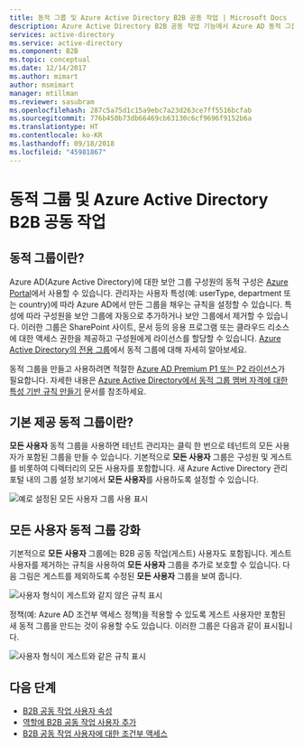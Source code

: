 ```yaml
---
title: 동적 그룹 및 Azure Active Directory B2B 공동 작업 | Microsoft Docs
description: Azure Active Directory B2B 공동 작업 기능에서 Azure AD 동적 그룹을 사용하는 방법을 보여줍니다.
services: active-directory
ms.service: active-directory
ms.component: B2B
ms.topic: conceptual
ms.date: 12/14/2017
ms.author: mimart
author: msmimart
manager: mtillman
ms.reviewer: sasubram
ms.openlocfilehash: 287c5a75d1c15a9ebc7a23d263ce7ff5516bcfab
ms.sourcegitcommit: 776b450b73db66469cb63130c6cf9696f9152b6a
ms.translationtype: HT
ms.contentlocale: ko-KR
ms.lasthandoff: 09/18/2018
ms.locfileid: "45981867"
---
```

# <a name="dynamic-groups-and-azure-active-directory-b2b-collaboration"></a>동적 그룹 및 Azure Active Directory B2B 공동 작업

## <a name="what-are-dynamic-groups"></a>동적 그룹이란?
Azure AD(Azure Active Directory)에 대한 보안 그룹 구성원의 동적 구성은 [Azure Portal](https://portal.azure.com)에서 사용할 수 있습니다. 관리자는 사용자 특성(예: userType, department 또는 country)에 따라 Azure AD에서 만든 그룹을 채우는 규칙을 설정할 수 있습니다. 특성에 따라 구성원을 보안 그룹에 자동으로 추가하거나 보안 그룹에서 제거할 수 있습니다. 이러한 그룹은 SharePoint 사이트, 문서 등의 응용 프로그램 또는 클라우드 리소스에 대한 액세스 권한을 제공하고 구성원에게 라이선스를 할당할 수 있습니다. [Azure Active Directory의 전용 그룹](../active-directory-accessmanagement-dedicated-groups.md)에서 동적 그룹에 대해 자세히 알아보세요.

동적 그룹을 만들고 사용하려면 적절한 [Azure AD Premium P1 또는 P2 라이선스](https://azure.microsoft.com/pricing/details/active-directory/)가 필요합니다. 자세한 내용은 [Azure Active Directory에서 동적 그룹 멤버 자격에 대한 특성 기반 규칙 만들기](../users-groups-roles/groups-dynamic-membership.md) 문서를 참조하세요.

## <a name="what-are-the-built-in-dynamic-groups"></a>기본 제공 동적 그룹이란?
**모든 사용자** 동적 그룹을 사용하면 테넌트 관리자는 클릭 한 번으로 테넌트의 모든 사용자가 포함된 그룹을 만들 수 있습니다. 기본적으로 **모든 사용자** 그룹은 구성원 및 게스트를 비롯하여 디렉터리의 모든 사용자를 포함합니다.
새 Azure Active Directory 관리 포털 내의 그룹 설정 보기에서 **모든 사용자**를 사용하도록 설정할 수 있습니다.

![예로 설정된 모든 사용자 그룹 사용 표시](media/use-dynamic-groups/enable-all-users-group.png)

## <a name="hardening-the-all-users-dynamic-group"></a>모든 사용자 동적 그룹 강화
기본적으로 **모든 사용자** 그룹에는 B2B 공동 작업(게스트) 사용자도 포함됩니다. 게스트 사용자를 제거하는 규칙을 사용하여 **모든 사용자** 그룹을 추가로 보호할 수 있습니다. 다음 그림은 게스트를 제외하도록 수정된 **모든 사용자** 그룹을 보여 줍니다.

![사용자 형식이 게스트와 같지 않은 규칙 표시](media/use-dynamic-groups/exclude-guest-users.png)

정책(예: Azure AD 조건부 액세스 정책)을 적용할 수 있도록 게스트 사용자만 포함된 새 동적 그룹을 만드는 것이 유용할 수도 있습니다.
이러한 그룹은 다음과 같이 표시됩니다.

![사용자 형식이 게스트와 같은 규칙 표시](media/use-dynamic-groups/only-guest-users.png)

## <a name="next-steps"></a>다음 단계

- [B2B 공동 작업 사용자 속성](user-properties.md)
- [역할에 B2B 공동 작업 사용자 추가](add-guest-to-role.md)
- [B2B 공동 작업 사용자에 대한 조건부 액세스](conditional-access.md)

